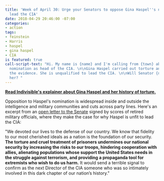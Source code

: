 ```yaml
---
title: 'Week of April 30: Urge your Senators to oppose Gina Haspel''s nomination to
  lead the CIA'
date: 2018-04-29 20:46:00 -07:00
categories:
- action
tags:
- feinstein
- Harris
- haspel
- gina haspel
- CIA
is featured: true
call-script-text: "Hi. My name is {name} and I'm calling from {town} about Gina Haspel's
  nomination as head of the CIA. \n\nGina Haspel carried out torture and destroyed
  the evidence. She is unqualified to lead the CIA. \n\nWill Senator {name} oppose
  her? "
---
```


[**Read Indivisible's explainer about Gina Haspel and her history of torture.**](http://haspel.indivisible.org) 


Opposition to Haspel's nomination is widespread inside and outside the intelligence and military communities and cuts across party lines. Here's an excerpt from an [open letter to the Senate](https://www.humanrightsfirst.org/sites/default/files/RMLSenateLetterOnHaspelNomination.pdf) signed by scores of retired military officials, where they make the case for why Haspel is unfit to lead the CIA: 

"We devoted our lives to the defense of our country. We know that fidelity to our most cherished ideals as a nation is the foundation of our security. **The torture and cruel treatment of prisoners undermines our national security by increasing the risks to our troops, hindering cooperation with allies, alienating populations whose support the United States needs in the struggle against terrorism, and providing a propaganda tool for extremists who wish to do us harm.** It would send a
terrible signal to confirm as the next Director of the CIA someone who was so intimately involved in this dark chapter of our nation’s history."


